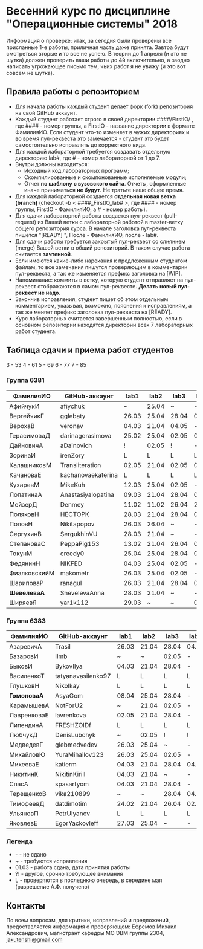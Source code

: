 # Весенний курс по дисциплине "Операционные системы" 2018

Информация о проверке: итак, за сегодня были проверены все присланные 1-е работы, приличная часть даже принята. Завтра будут смотреться вторые и то все не успею. В теории до 1 апреля (и это не шутка) должен проверить ваши работы до 4й включительно, а заодно написать угрожающее письмо тем, чьих работ я не увижу (и это вот совсем не шутка).

## Правила работы с репозиторием

- Для начала работы каждый студент делает форк (fork) репозитория на свой GitHub аккаунт.
- Каждый студент работает строго в своей директории ####/FirstIO/ , где #### - номер группы, а FirstIO - название директории в формате ФамилияИО. Если студент что-то изменяет в чужих директориях и во время пул-реквеста это замечается - студент это будет самостоятельно исправлять до корректного вида.
- Для каждой лабораторной требуется создавать отдельную директорию lab#, где # - номер лабораторной от 1 до 7.
- Внутри должны находиться:
    * Исходный код лабораторных программ;
    * Скомпилированные и скомпонованные исполняемые модули;
    * Отчет **по шаблону с вузовского сайта**. Отчеты, оформленные иначе приниматься **не будут**. Не тратьте наше общее время.
- Для каждой лабораторной создается **отдельная новая ветка (branch)** (checkout -b < ####\_FirstIO\_lab# >, где #### - номер группы, FirstIO - ФамилияИО, а # - номер работы).
- Для сдачи лабораторной работы создается пул-реквест (pull-request) из Вашей ветки с лабораторной работой в master-ветку общего репозитория курса. В начале заголовка пул-реквеста пишется "[READY] ", После - ФамилияИО, после - lab#.
- Для сдачи работы требуется закрытый пул-реквест со слиянием (merge) Вашей ветки в общий репозиторий. В таком случае работа считается **зачтенной**.
- Если имеются какие-либо нарекания к предложенным студентом файлам, то все замечания пишутся проверяющим в комментарии пул-реквеста, а так же изменяется префикс заголовка на [WIP].
- Напоминание: коммиты в ветку, которую студент отправляет на пул-реквест отображаются в самом пул-реквесте. **Делать новый пул-реквест не надо.**
- Закончив исправления, студент пишет об этом отдельным комментарием, указывая, возможно, пояснения к исправлениям, а так же меняет префикс заголовка пул-реквеста на [READY].
- Курс лабораторных считается завершенным полностью, если в основном репозитории находятся директории всех 7 лабораторных работ студента.


## Таблица сдачи и приема работ студентов

3 - 53 4 - 61 5 - 69 6 - 77 7 - 85

### Группа 6381

| ФамилияИО     | GitHub-аккаунт     | lab1  | lab2  | lab3  | lab4  | lab5  | lab6  | lab7  |
| ------------- | ------------------ | ----- | ----- | ----- | ----- | ----- | ----- | ----- |
| АфийчукИ      | afiychuk           |   ~   | 25.04 |   ~   |   -   | 04.05 |   -   |   -   |
| ВергейчикГ    | gglebaty           | 26.03 | 25.04 | 28.04 | 03.05 |   -   |   -   |   -   |
| ВерохаВ       | veronav            | 04.03 | 21.04 | 04.05 |   -   |   -   |   -   |   -   |
| ГерасимоваД   | darinagerasimova   | 25.02 | 25.04 | 02.05 | 02.05 |   -   |   -   |   -   |
| ДайновичА     | aDainovich         |   !   | 02.05 |   !   |   -   |   -   |   -   |   -   |
| ЗоринаИ       | irenZory           |   L   |   L   |   L   |   L   |   L   |   L   |   L   |
| КалашниковМ   | Transliteration    | 02.05 | 21.04 | 02.05 | 04.05 |   -   |   -   |   -   |
| КачановаЕ     | kachanovaekaterina |   L   |   L   |   L   |   L   |   L   |   L   |   L   |
| КухаревМ      | MikeKuh            | 12.03 | 25.04 | 02.05 |   -   |   -   |   -   |   -   |
| ЛопатинаА     | Anastasiyalopatina | 09.03 | 21.04 | 28.04 | 02.05 |   -   |   -   |   -   |
| МейзерД       | Denmey             | 11.02 | 11.02 | 26.04 | 26.04 | 26.04 | 26.04 |   ~   |
| ПоляковН      | HECTOPK            | 28.03 | 21.04 | 28.04 | 04.05 |   -   |   -   |   -   |
| ПоповН        | Nikitapopov        | 26.03 | 26.04 |   ~   |   -   |   -   |   -   |   -   |
| СергухинВ     | SergukhinVU        | 28.03 | 21.04 |   ~   |   -   |   -   |   -   |   -   |
| СтепановаС    | PeppaPig153        | 13.02 | 21.04 | 26.04 | 02.05 |   -   |   -   |   -   |
| ТокунМ        | creedy0            | 25.04 | 25.04 | 28.04 | 04.05 |   -   |   -   |   -   |
| ФедянинН      | NIKFED             | 04.03 | 25.04 | 02.05 |   -   |   -   |   -   |   -   |
| ФиалковскийМ  | makometr           | 26.03 | 25.04 | 02.05 |   -   |   -   |   -   |   -   |
| ШариповаР     | ranagul            | 26.03 | 21.04 | 28.04 | 03.05 |   -   |   -   |   -   |
| **ШевелеваА** | ShevelevaAnna      | 28.03 | 21.04 |   ~   |   -   |   -   |   -   |   -   |
| ШиряевЯ       | yar1k112           | 29.03 |   ~   |   ~   | 04.05 |   -   |   -   |   -   |

### Группа 6383

| ФамилияИО     | GitHub-аккаунт     | lab1  | lab2  | lab3  | lab4  | lab5  | lab6  | lab7  |
| ------------- | ------------------ | ----- | ----- | ----- | ----- | ----- | ----- | ----- |
| АзаревичА     | Trasil             | 26.03 | 21.04 | 28.04 | 04.05 |   -   |   -   |   -   |
| БазаровИ      | Ilmb               |   ~   |   ~   | 02.05 |   -   |   -   |   -   |   -   |
| БыковИ        | BykovIlya          | 04.03 | 21.04 | 28.04 |   -   |   -   |   -   |   -   |
| ВасиленкоТ    | tatyanavasilenko97 |   L   |   L   |   L   |   L   |   L   |   L   |   L   |
| ГлушковН      | Nikolkay           |   L   |   L   |   L   |   L   |   L   |   L   |   L   |
| **ГомоноваА** | AsyaGom            | 08.04 | 25.04 | 28.04 |   -   |   -   |   -   |   -   |
| КарамышевА    | NotForU2           |   ~   | 21.04 | 02.05 |   -   |   -   |   -   |   -   |
| ЛавренковаЕ   | lavrenkova         | 02.05 | 21.04 | 28.04 |   -   |   -   |   -   |   -   |
| ЛипендинА     | FRESHZOIDf         |   L   |   L   |   L   |   L   |   L   |   L   |   L   |
| ЛюбчукД       | DenisLubchyk       |   ~   | 02.05 |   !   |   !   |   !   |   -   |   -   |
| МедведевГ     | glebmedvedev       | 26.03 | 25.04 |   ~   |   -   |   -   |   -   |   -   |
| МихайловЮ     | YuraMihailov123    | 26.03 | 25.04 | 02.05 |   -   |   -   |   -   |   -   |
| МихееваЕ      | katierm            | 04.03 | 21.04 | 28.04 | 04.05 |   -   |   -   |   -   |
| НикитинК      | NikitinKirill      | 04.03 | 21.04 |   ~   |   -   |   -   |   -   |   -   |
| СпасА         | spasartyom         | 04.03 | 21.04 | 28.04 |   -   |   -   |   -   |   -   |
| ТерещенкоВ    | vika210899         |   ~   |   ~   | 28.04 | 04.05 |   -   |   -   |   -   |
| ТимофеевД     | datdimotim         | 24.02 | 21.04 | 26.04 | 02.05 |   -   |   -   |   -   |
| УльяновП      | PetrUlyanov        |   L   |   L   |   L   |   L   |   L   |   L   |   L   |
| ЯковлевЕ      | EgorYackovleff     | 27.03 | 25.04 |   ~   |   -   |   -   |   -   |   -   |

### Легенда

- \- - не сдано
- ~ - требуются исправления
- 01.03 - работа сдана, дата принятия работы
- ?! - другое, срочно требующее внимания
- L - проверяются в последнюю очередь, в середине мая (разрешение А.Ф. получено)

## Контакты

По всем вопросам, для критики, исправлений и предложений, предоставляется информация о проверяющем: Ефремов Михаил Александрович, магистрант кафедры МО ЭВМ группы 2304, jakutenshi@gmail.com
